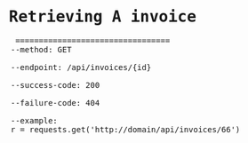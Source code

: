 <pre>
<div><h1> Retrieving A invoice</h1><div style="margin-left:20px;"> =================================
--method: GET

--endpoint: /api/invoices/{id}

--success-code: 200

--failure-code: 404

--example:
r = requests.get('http://domain/api/invoices/66')
</pre>